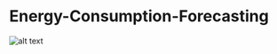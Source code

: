 # Energy-Consumption-Forecasting
![alt text](https://www.google.fr/url?sa=i&url=https%3A%2F%2Fwallup.net%2Fphotography-window-interiors-architecture-lamp%2F&psig=AOvVaw2DKVnecSGYOHSqboWX0u0O&ust=1734561010682000&source=images&cd=vfe&opi=89978449&ved=0CBQQjRxqFwoTCNDwz73tr4oDFQAAAAAdAAAAABAE)
